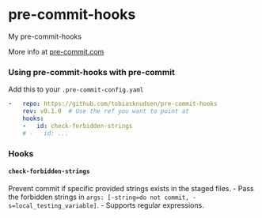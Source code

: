 pre-commit-hooks
================

My pre-commit-hooks

More info at [pre-commit.com](https://pre-commit.com/)

### Using pre-commit-hooks with pre-commit

Add this to your `.pre-commit-config.yaml`

```yaml
-   repo: https://github.com/tobiasknudsen/pre-commit-hooks
    rev: v0.1.0  # Use the ref you want to point at
    hooks:
    -   id: check-forbidden-strings
    # -   id: ...
```

### Hooks

#### `check-forbidden-strings`

Prevent commit if specific provided strings exists in the staged files.
    - Pass the forbidden strings in `args: [-string=do not commit, -s=local_testing_variable]`.
    - Supports regular expressions.
